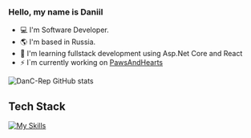 ### Hello, my name is Daniil
- 💻 I'm Software Developer.
- 🌎 I'm based in Russia.
- 🚀 I'm learning fullstack development using Asp.Net Core and React
- ⚡ I`m currently working on [PawsAndHearts](http://github.com/DanC-rep/PawsAndHearts)

![DanC-Rep GitHub stats](https://github-readme-stats.vercel.app/api?username=DanC-rep&theme=nord&show_icons=true&rank_icon=github)
## Tech Stack
[![My Skills](https://skillicons.dev/icons?i=cs,dotnet,postgres,js,react,git,docker)](https://skillicons.dev)
